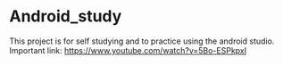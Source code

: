 # Android_study
This project is for self studying and to practice using the android studio.
Important link: https://www.youtube.com/watch?v=5Bo-ESPkpxI
